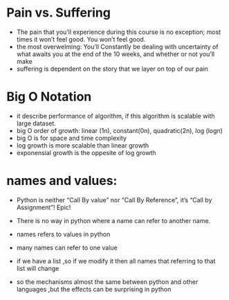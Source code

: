 # Pain vs. Suffering
- The pain that you’ll experience during this course is no exception; most times it won’t feel good. You won’t feel good.
- the most overwelming: You’ll Constantly be dealing with uncertainty of what awaits you at the end of the 10 weeks, and whether or not you’ll make 
- suffering is dependent on the story that we layer on top of our pain
# Big O Notation 
- it describe performance of algorithm, if this algorithm is scalable with large dataset.
-  big O order of growth: linear (1n), constant(0n), quadratic(2n), log (logn)
- big O is for space and time complexity
- log growth is more scalable than linear growth
- exponensial growth is the oppesite of log growth
# names and values:

-  Python is neither “Call By value” nor “Call By Reference”, it’s “Call by Assignment”! Epic!

- There is no way in python where a name can refer to another name.

- names refers to values in python

- many names can refer to one value

- if we have a list ,so if we modify it then all names that referring to that list will change

- so the mechanisms almost the same between python and other languages ,but the effects can be surprising in python
